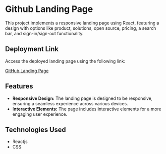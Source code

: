 # Github Landing Page

This project implements a responsive landing page using React, featuring a design with options like product, solutions, open source, pricing, a search bar, and sign-in/sign-out functionality.

## Deployment Link

Access the deployed landing page using the following link:

[GitHub Landing Page](https://main--magical-profiterole-4ae9ce.netlify.app/)

## Features

- **Responsive Design:** The landing page is designed to be responsive, ensuring a seamless experience across various devices.
- **Interactive Elements:** The page includes interactive elements for a more engaging user experience.

## Technologies Used

- Reactjs
- CSS






